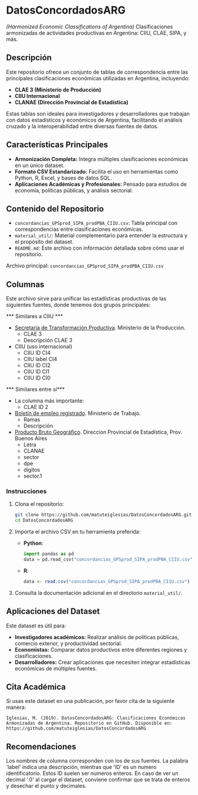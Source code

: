 
# DatosConcordadosARG 
*(Harmonized Economic Classifications of Argentina)*
Clasificaciones armonizadas de actividades productivas en Argentina: CIIU, CLAE, SIPA, y más.

## Descripción

Este repositorio ofrece un conjunto de tablas de correspondencia entre las principales clasificaciones económicas utilizadas en Argentina, incluyendo:
- **CLAE 3 (Ministerio de Producción)**
- **CIIU Internacional**
- **CLANAE (Dirección Provincial de Estadística)**

Estas tablas son ideales para investigadores y desarrolladores que trabajan con datos estadísticos y económicos de Argentina, facilitando el análisis cruzado y la interoperabilidad entre diversas fuentes de datos.

## Características Principales

- **Armonización Completa:** Integra múltiples clasificaciones económicas en un único dataset.
- **Formato CSV Estandarizado:** Facilita el uso en herramientas como Python, R, Excel, y bases de datos SQL.
- **Aplicaciones Académicas y Profesionales:** Pensado para estudios de economía, políticas públicas, y análisis sectorial.

## Contenido del Repositorio

- `concordancias_GPSprod_SIPA_prodPBA_CIIU.csv`: Tabla principal con correspondencias entre clasificaciones económicas.
- `material_util/`: Material complementario para entender la estructura y el propósito del dataset.
- `README.md`: Este archivo con información detallada sobre cómo usar el repositorio.



Archivo principal:
`concordancias_GPSprod_SIPA_prodPBA_CIIU.csv`

## Columnas

Este archivo sirve para unificar las estadísticas productivas de las siguientes fuentes, donde tenemos dos grupos principales:

*** Similares a CIIU ***
* [Secretaria de Transformación Productiva](https://www.produccion.gob.ar/area/secretaria-de-la-transformacion-productiva). Ministerio de la Producción.
    * CLAE 3
    * Descripción CLAE 3
* CIIU (uso internacional)
    * CIIU ID CI4
    * CIIU label CI4
    * CIIU ID CI2
    * CIIU ID CI1
    * CIIU ID CI0

*** Similares entre sí***
* La columna más importante:
    * CLAE ID 2
* [Boletín de empleo registrado](www.trabajo.gob.ar/downloads/estadisticas/oede/nacional_serie_empleo_anual.xlsx). Ministerio de Trabajo.
    * Ramas
    * Descripción 
*  [Producto Bruto Geográfico](http://www.estadistica.ec.gba.gov.ar/dpe/). Direccion Provincial de Estadística, Prov. Buenos Aires
    * Letra 
    * CLANAE 
    * sector 
    * dpe
    * dígitos 
    * sector.1


### Instrucciones

1. Clona el repositorio:
   ```bash
   git clone https://github.com/matuteiglesias/DatosConcordadosARG.git
   cd DatosConcordadosARG
   ```

2. Importa el archivo CSV en tu herramienta preferida:
   - **Python**:
     ```python
     import pandas as pd
     data = pd.read_csv("concordancias_GPSprod_SIPA_prodPBA_CIIU.csv")
     ```
   - **R**:
     ```R
     data <- read.csv("concordancias_GPSprod_SIPA_prodPBA_CIIU.csv")
     ```

3. Consulta la documentación adicional en el directorio `material_util/`.

## Aplicaciones del Dataset

Este dataset es útil para:
- **Investigadores académicos:** Realizar análisis de políticas públicas, comercio exterior, y productividad sectorial.
- **Economistas:** Comparar datos productivos entre diferentes regiones y clasificaciones.
- **Desarrolladores:** Crear aplicaciones que necesiten integrar estadísticas económicas de múltiples fuentes.

## Cita Académica

Si usas este dataset en una publicación, por favor cita de la siguiente manera:

```plaintext
Iglesias, M. (2019). DatosConcordadosARG: Clasificaciones Económicas Armonizadas de Argentina. Repositorio en GitHub. Disponible en: https://github.com/matuteiglesias/DatosConcordadosARG
```

## Recomendaciones

Los nombres de columna corresponden con los de sus fuentes. La palabra 'label' indica una descripción, mientras que 'ID' es un numero identificatorio. Estos ID suelen ser numeros enteros. En caso de ver un decimal '.0' al cargar el dataset, conviene confirmar que se trata de enteros y desechar el punto y decimales.
    
